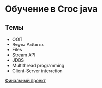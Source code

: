 # Обучение в Croc java

## Темы
* ООП
* Regex Patterns
* Files
* Stream API
* JDBS
* Multithread programming
* Client-Server interaction

[Финальный проект](https://github.com/KolaYAndr/java_project)
